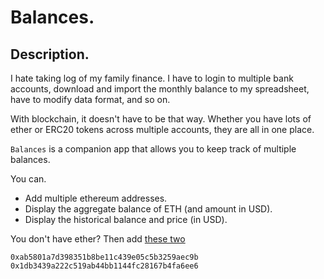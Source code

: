 # Balances.

## Description.

I hate taking log of my family finance. I have to login to multiple bank accounts, download and import the monthly balance to my spreadsheet, have to modify data format, and so on.

With blockchain, it doesn't have to be that way. Whether you have lots of ether or ERC20 tokens across multiple accounts, they are all in one place.

`Balances` is a companion app that allows you to keep track of multiple balances.

You can.

- Add multiple ethereum addresses.
- Display the aggregate balance of ETH (and amount in USD).
- Display the historical balance and price (in USD).

You don't have ether? Then add [these two](https://medium.com/@slacknation/vitaliks-ether-holdings-timeline-e6f5aa1dd4ea)

```
0xab5801a7d398351b8be11c439e05c5b3259aec9b
0x1db3439a222c519ab44bb1144fc28167b4fa6ee6
```
